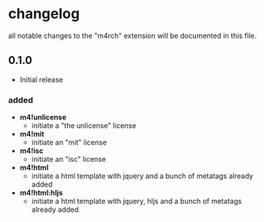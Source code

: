 # changelog

all notable changes to the "m4rch" extension will be documented in this file.

## 0.1.0

- Initial release

### added

- **m4!unlicense**
	- initiate a "the unlicense" license
- **m4!mit**
	- initiate an "mit" license
- **m4!isc**
	- initiate an "isc" license
- **m4!html**
  - initiate a html template with jquery and a bunch of metatags already added
- **m4!html:hljs**
  - initiate a html template with jquery, hljs and a bunch of metatags already added
